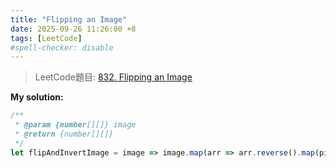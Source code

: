 ```yaml
---
title: "Flipping an Image"
date: 2025-09-26 11:26:00 +8
tags: [LeetCode]
#spell-checker: disable
---
```


> LeetCode題目: [832. Flipping an Image](https://leetcode.com/problems/flipping-an-image/description/)

**My solution:**
```js
/**
 * @param {number[][]} image
 * @return {number[][]}
 */
let flipAndInvertImage = image => image.map(arr => arr.reverse().map(pixel => pixel ? 0 : 1 ));
```
